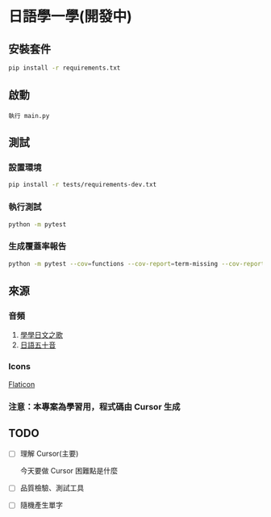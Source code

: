 # 日語學一學(開發中)

## 安裝套件

```bash
pip install -r requirements.txt
```

## 啟動

```
執行 main.py
```

## 測試

### 設置環境

```bash
pip install -r tests/requirements-dev.txt
```

### 執行測試

```bash
python -m pytest
``` 

### 生成覆蓋率報告

```bash
python -m pytest --cov=functions --cov-report=term-missing --cov-report=html
```

## 來源

### 音頻

1. [學學日文之歌](https://www.youtube.com/watch?v=7I2Ryji_9Js)
2. [日語五十音](https://riyutool.com/50yinmp3)

### Icons

[Flaticon](https://www.flaticon.com/)

### 注意：本專案為學習用，程式碼由 Cursor 生成

## TODO

- [ ] 理解 Cursor(主要)

  今天要做 Cursor 困難點是什麼

- [ ] 品質檢驗、測試工具

- [ ] 隨機產生單字

